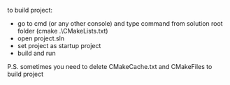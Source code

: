 to build project:
 - go to cmd (or any other console) and type command from solution root folder (cmake .\CMakeLists.txt)
 - open project.sln
 - set project as startup project
 - build and run

 P.S. sometimes you need to delete CMakeCache.txt and CMakeFiles to build project